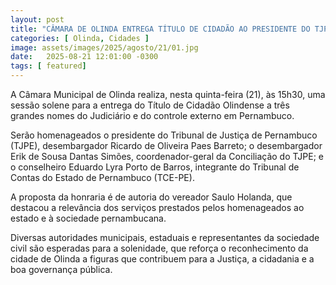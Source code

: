 ```yaml
---
layout: post
title: "CÂMARA DE OLINDA ENTREGA TÍTULO DE CIDADÃO AO PRESIDENTE DO TJPE, A DESEMBARGADOR E A CONSELHEIRO DO TCE"
categories: [ Olinda, Cidades ]
image: assets/images/2025/agosto/21/01.jpg
date:   2025-08-21 12:01:00 -0300
tags: [ featured]
---
```

A Câmara Municipal de Olinda realiza, nesta quinta-feira (21), às 15h30, uma sessão solene para a entrega do Título de Cidadão Olindense a três grandes nomes do Judiciário e do controle externo em Pernambuco.

Serão homenageados o presidente do Tribunal de Justiça de Pernambuco (TJPE), desembargador Ricardo de Oliveira Paes Barreto; o desembargador Erik de Sousa Dantas Simões, coordenador-geral da Conciliação do TJPE; e o conselheiro Eduardo Lyra Porto de Barros, integrante do Tribunal de Contas do Estado de Pernambuco (TCE-PE).

A proposta da honraria é de autoria do vereador Saulo Holanda, que destacou a relevância dos serviços prestados pelos homenageados ao estado e à sociedade pernambucana.

Diversas autoridades municipais, estaduais e representantes da sociedade civil são esperadas para a solenidade, que reforça o reconhecimento da cidade de Olinda a figuras que contribuem para a Justiça, a cidadania e a boa governança pública.